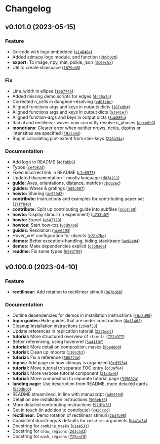 # Changelog

<!--next-version-placeholder-->

## v0.101.0 (2023-05-15)
### Feature
* Qr-code with logo embedded ([`a14648e`](https://github.com/computational-psychology/stimupy/commit/a14648eb05f8469e9780aedf2db6d90f3c551722))
* Added stimupy logo module, and function ([`0b5b028`](https://github.com/computational-psychology/stimupy/commit/0b5b0281fc444d8a58fce37c9144ce2a882e3f34))
* **export:** To image, npy, mat, pickle, json ([`3c09c5a`](https://github.com/computational-psychology/stimupy/commit/3c09c5a39f4fabed91f67096df22f8bb920a8002))
* Util to create stimspace ([`1679eb5`](https://github.com/computational-psychology/stimupy/commit/1679eb5def54a97f826c3cb7cbbc1a982f194f18))

### Fix
* Line_width in ellipse ([`10b7745`](https://github.com/computational-psychology/stimupy/commit/10b77458186e331c721ee3a1d488ab3d32251688))
* Added missing demo scripts for edges ([`4c30a3b`](https://github.com/computational-psychology/stimupy/commit/4c30a3bc4a8d2648e9c4bb2e3ab9055916c82762))
* Corrected n_cells in dungeon-resolving ([`cd0fc0c`](https://github.com/computational-psychology/stimupy/commit/cd0fc0ca09a85bb829ca23bfe72171c05c66d6db))
* Aligned functions args and keys in outputs dicts ([`107edb4`](https://github.com/computational-psychology/stimupy/commit/107edb40a5030274b10de4a962b19939d26818ab))
* Aligned functions args and keys in output dicts ([`a3941e7`](https://github.com/computational-psychology/stimupy/commit/a3941e76c43554df8049215ecf439392bc11df1c))
* Aligned function-args and keys in output dicts ([`8ab889a`](https://github.com/computational-psychology/stimupy/commit/8ab889a30a933f4f915f9670250265b5977bacca))
* Radial and rectilinear waves now correctly  resolve n_phases ([`ecce0b9`](https://github.com/computational-psychology/stimupy/commit/ecce0b9c057ea4eda7d9fc4e3c3ea9b2dff0d008))
* **mondrians:** Clearer error when neither nrows, ncols, depths or intensities are specified ([`f9a5a4d`](https://github.com/computational-psychology/stimupy/commit/f9a5a4d04048040bab367c2b6bdd62307977f657))
* Bug in calculating plot-extent from stim-keys ([`240a34a`](https://github.com/computational-psychology/stimupy/commit/240a34a66fa733295bfbc62a154b15a434e9728e))

### Documentation
* Add logo to README ([`4dfabb0`](https://github.com/computational-psychology/stimupy/commit/4dfabb0719ea32c41425e8d8b2cc1f95097b9094))
* Typos ([`ce4683d`](https://github.com/computational-psychology/stimupy/commit/ce4683d3f40f0a54530874ad423b5d7140443f75))
* Fixed incorrect link in README ([`c2e6575`](https://github.com/computational-psychology/stimupy/commit/c2e65751a79d6b1b13790a49ac7bf700ffa2e6dc))
* Updated documentation - mostly language ([`d8f4211`](https://github.com/computational-psychology/stimupy/commit/d8f4211e108f1161fda3cb2c43450caa5822d786))
* **guide:** Axes, orientations, distance_metrics ([`7bc02ec`](https://github.com/computational-psychology/stimupy/commit/7bc02ecb7fac8bfd398ff9fe2e91542a534c172e))
* **guides:** Waves & gratings ([`4d5b507`](https://github.com/computational-psychology/stimupy/commit/4d5b5077ba2203035f201a7947258d7b81a1cc3a))
* **howto:** Sharing ([`4c950d2`](https://github.com/computational-psychology/stimupy/commit/4c950d2e7feb6cb5ae015f79aa1e2ec8a25e3caa))
* **contribute:** Instructions and examples for contributing paper set ([`17ff040`](https://github.com/computational-psychology/stimupy/commit/17ff040428b7310911fea83ab31d505e7dfa4e94))
* **contribute:** Split up contributing guide into subfiles ([`2cc2cb0`](https://github.com/computational-psychology/stimupy/commit/2cc2cb01cce22f9c753773460e56510c269c0a2c))
* **howto:** Display stimuli (in experiment) ([`a733b07`](https://github.com/computational-psychology/stimupy/commit/a733b078e4cd057d29435f26d7bb095f887dd4c5))
* **howto:** Export ([`e647773`](https://github.com/computational-psychology/stimupy/commit/e64777398f2f6c51c9e8318a701355a15c8ea2e3))
* **howtos:** Start how-tos ([`8cd970a`](https://github.com/computational-psychology/stimupy/commit/8cd970a645e1ec0a0242b7cc1b3c2457d7ea6745))
* **guides:** Resolution ([`ace6493`](https://github.com/computational-psychology/stimupy/commit/ace64939b5b647665f7694889bee28df5e6b72d4))
* Hover_xref configuration for objects ([`c28b7be`](https://github.com/computational-psychology/stimupy/commit/c28b7be15a9903fc49d6e413a5d274e64aabb157))
* **demos:** Better exception-handling, hiding stacktrace ([`ae98e04`](https://github.com/computational-psychology/stimupy/commit/ae98e04b99b5ffb509935cd67a1fb23a6c659bf2))
* **demos:** Make dependencies explicit ([`c3b0a0e`](https://github.com/computational-psychology/stimupy/commit/c3b0a0e6e7cf6002c6df83eaa044dd98175877c5))
* **readme:** Fix some typos ([`6983f90`](https://github.com/computational-psychology/stimupy/commit/6983f90426b5dd4ddd162ede42016a70ffdd1b7b))

## v0.100.0 (2023-04-10)
### Feature
* **rectilinear:** Add rotation to rectilinear stimuli ([`0670d6b`](https://github.com/computational-psychology/stimupy/commit/0670d6b07b201fd0f4c0c3f8d4af6480351d2f09))

### Documentation
* Outline dependencies for demos in installation instructions ([`f6a3d98`](https://github.com/computational-psychology/stimupy/commit/f6a3d981d9e43c5567dd6237230819fc60b60403))
* **topic guides:** Hide guides that are under construction ([`8a1146f`](https://github.com/computational-psychology/stimupy/commit/8a1146fb7968227b9add217fa0b54b2e63ccfd3c))
* Cleanup installation instructions ([`3d49f53`](https://github.com/computational-psychology/stimupy/commit/3d49f53d7fbcb8018ce5811f1a0ab67bae75c132))
* Update references in replication tutorial ([`2325ce3`](https://github.com/computational-psychology/stimupy/commit/2325ce37b86e8641379ba4e8412ca45251de3033))
* **tutorial:** More structured overview of `stimuli` ([`722a977`](https://github.com/computational-psychology/stimupy/commit/722a97799997d091f3445c7e7b8a71446a7bfb45))
* Better referencing, using hoverxref ([`5a41f0f`](https://github.com/computational-psychology/stimupy/commit/5a41f0f7e24aab0349f97faca5fed3c925997adc))
* **tutorial:** More detail on composition, masks ([`9be4db0`](https://github.com/computational-psychology/stimupy/commit/9be4db035c37c921aefc846c89e286ad8fba56cc))
* **tutorial:** Clean up imports ([`11053b3`](https://github.com/computational-psychology/stimupy/commit/11053b373cf98567a4a786a34d4db464efb57759))
* **tutorial:** Fix a reference ([`506274e`](https://github.com/computational-psychology/stimupy/commit/506274ef9002cb217f466e60de45f4a7eb6d9bd1))
* **topics:** Add page on how stimupy is organized ([`0cd3934`](https://github.com/computational-psychology/stimupy/commit/0cd39345f0647648ca37e629fad568cd124c867e))
* **tutorial:** Move tutorial to separate TOC entry ([`cd3af04`](https://github.com/computational-psychology/stimupy/commit/cd3af04c78c25eef6f0ff4e3243365ee6620da1d))
* **tutorial:** More verbose tutorial component ([`31c4ae6`](https://github.com/computational-psychology/stimupy/commit/31c4ae69223ba8c507155010ed509c462c4b80b1))
* **tutorial:** Move composition to separate tutorial page ([`939082a`](https://github.com/computational-psychology/stimupy/commit/939082a5a69f6ccdc087d1e7c5ebb1ae530128c4))
* **landing page:** Use description from README, more detailed cards ([`530dbc0`](https://github.com/computational-psychology/stimupy/commit/530dbc0d2997d4e94ae9a23f6457c05a669099c6))
* README streamlined, in line with manuscript ([`ad8445d`](https://github.com/computational-psychology/stimupy/commit/ad8445d55955044e57ab494ddbbf5889d7b70653))
* Detail on dev installation instructions ([`506ebf6`](https://github.com/computational-psychology/stimupy/commit/506ebf6ba60e2afc7c2e76434a03ac766bf48cff))
* More detailed contributing instructions ([`97dfa31`](https://github.com/computational-psychology/stimupy/commit/97dfa313f979fd24fc762cb485ec58f6ac293082))
* Get in touch (in addition to contribute) ([`c42cccc`](https://github.com/computational-psychology/stimupy/commit/c42ccccbfa162f4231a18a274a2715476f631716))
* **rectilinear:** Demo rotation of rectilinear stimuli ([`2bd7b98`](https://github.com/computational-psychology/stimupy/commit/2bd7b9861373b0680884c383c03c7ec00e37cc4a))
* Consistent docstrings & defaults for `rotation` arguments ([`b441a34`](https://github.com/computational-psychology/stimupy/commit/b441a3437c0b7127b060fc36cbed43d03c90cba4))
* Docstring for `combine_masks` ([`c1aa531`](https://github.com/computational-psychology/stimupy/commit/c1aa5314536aef4bb974c7265f201c46875a69bf))
* Docstring for `draw_regions` ([`2d2cad2`](https://github.com/computational-psychology/stimupy/commit/2d2cad2b5da102b127f40f21f82355ed5f9dee36))
* Docstring for `mask_regions` ([`725eaf0`](https://github.com/computational-psychology/stimupy/commit/725eaf0863a9c72b61d49d7a8f4db2bb74d7181b))
